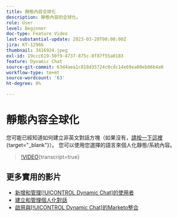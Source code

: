 ```yaml
---
title: 靜態內容全球化
description: 靜態內容的全球化。
role: User
level: Beginner
doc-type: Feature Video
last-substantial-update: 2023-03-20T00:00:00Z
jira: KT-12966
thumbnail: 3416924.jpeg
exl-id: 19ccc619-50f9-4737-875c-8f87f55a0183
feature: Dynamic Chat
source-git-commit: 63d4aea1c818d35724c0cdc14e69ea00eb06b4a0
workflow-type: tm+mt
source-wordcount: '63'
ht-degree: 0%

---
```


# 靜態內容全球化

您可能已經知道如何建立非英文對話方塊（如果沒有，[請按一下這裡](https://nation.marketo.com/t5/dynamic-chat-discussion/design-non-english-language-conversations-in-dynamic-chat/m-p/324317#M39){target="_blank"}）。 您可以使用您選擇的語言來個人化靜態/系統內容。

>[!VIDEO](https://video.tv.adobe.com/v/3439225/?quality=12&learn=on&captions=chi_hant){transcript=true}

## 更多實用的影片

* [新增和管理[!UICONTROL Dynamic Chat]的使用者](user-management.md)
* [建立和管理個人化對話](dialogue-management.md)
* [啟用與[!UICONTROL Dynamic Chat]的Marketo整合](marketo-integration.md)
